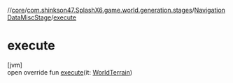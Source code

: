 //[core](../../../index.md)/[com.shinkson47.SplashX6.game.world.generation.stages](../index.md)/[NavigationDataMiscStage](index.md)/[execute](execute.md)

# execute

[jvm]\
open override fun [execute](execute.md)(it: [WorldTerrain](../../com.shinkson47.SplashX6.game.world/-world-terrain/index.md))
